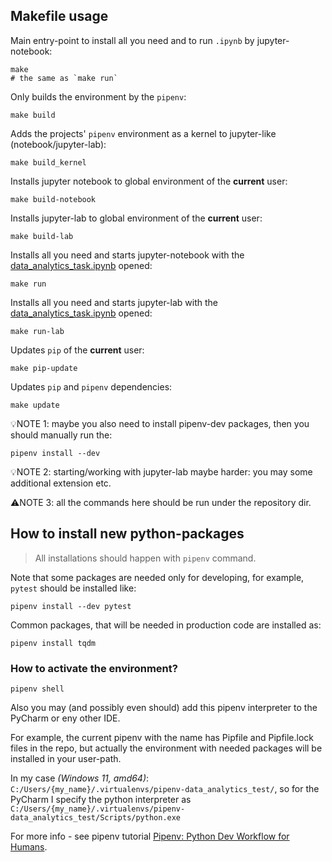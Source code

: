 ## Makefile usage

Main entry-point to install all you need and to run `.ipynb` by jupyter-notebook:

```shell
make
# the same as `make run`
```

Only builds the environment by the `pipenv`:

```shell
make build
```

Adds the projects' `pipenv` environment as a kernel to jupyter-like (notebook/jupyter-lab):
```shell
make build_kernel
```

Installs jupyter notebook to global environment of the **current** user:
```shell
make build-notebook
```

Installs jupyter-lab to global environment of the **current** user:
```shell
make build-lab
```

Installs all you need and starts jupyter-notebook with the [data_analytics_task.ipynb](data_analytics_task.ipynb) opened:
```shell
make run
```

Installs all you need and starts jupyter-lab with the [data_analytics_task.ipynb](data_analytics_task.ipynb) opened:
```shell
make run-lab
```

Updates `pip` of the **current** user:
```shell
make pip-update
```

Updates `pip` and `pipenv` dependencies:
```shell
make update
```

💡NOTE 1: maybe you also need to install pipenv-dev packages, then you should manually run the:
```shell
pipenv install --dev
```

💡NOTE 2: starting/working with jupyter-lab maybe harder: you may some additional extension etc.

⚠️NOTE 3: all the commands here should be run under the repository dir.


## How to install new python-packages

> All installations should happen with `pipenv` command.

Note that some packages are needed only for developing, for example, `pytest` should be installed like:
```shell
pipenv install --dev pytest
```

Common packages, that will be needed in production code are installed as:
```shell
pipenv install tqdm
```

### How to activate the environment?

```shell
pipenv shell
```

Also you may (and possibly even should) add this pipenv interpreter to the PyCharm or eny other IDE.

For example, the current pipenv with the name has Pipfile and Pipfile.lock files in the repo, but actually the 
environment with needed packages will be installed in your user-path.  

In my case _(Windows 11, amd64)_: `C:/Users/{my_name}/.virtualenvs/pipenv-data_analytics_test/`, 
so for the PyCharm I specify the python interpreter as 
`C:/Users/{my_name}/.virtualenvs/pipenv-data_analytics_test/Scripts/python.exe`

For more info - see pipenv tutorial [Pipenv: Python Dev Workflow for Humans](https://pipenv.pypa.io/en/latest/).